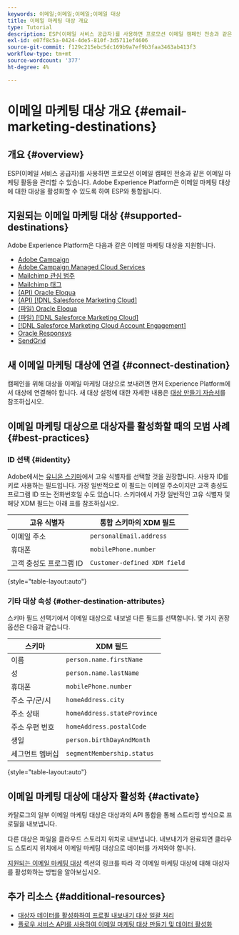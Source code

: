 ```yaml
---
keywords: 이메일;이메일;이메일;이메일 대상
title: 이메일 마케팅 대상 개요
type: Tutorial
description: ESP(이메일 서비스 공급자)를 사용하면 프로모션 이메일 캠페인 전송과 같은 이메일 마케팅 활동을 관리할 수 있습니다. Experience Platform 대상으로 지원되는 ESP에 대해 알아봅니다.
exl-id: e07f8c5a-0424-4de5-810f-3d5711ef4606
source-git-commit: f129c215ebc5dc169b9a7ef9b3faa3463ab413f3
workflow-type: tm+mt
source-wordcount: '377'
ht-degree: 4%

---
```


# 이메일 마케팅 대상 개요 {#email-marketing-destinations}

## 개요 {#overview}

ESP(이메일 서비스 공급자)를 사용하면 프로모션 이메일 캠페인 전송과 같은 이메일 마케팅 활동을 관리할 수 있습니다. Adobe Experience Platform은 이메일 마케팅 대상에 대한 대상을 활성화할 수 있도록 하여 ESP와 통합됩니다.

## 지원되는 이메일 마케팅 대상 {#supported-destinations}

Adobe Experience Platform은 다음과 같은 이메일 마케팅 대상을 지원합니다.

* [Adobe Campaign](adobe-campaign.md)
* [Adobe Campaign Managed Cloud Services](adobe-campaign-managed-services.md)
* [Mailchimp 관심 범주](mailchimp-interest-categories.md)
* [Mailchimp 태그](mailchimp-tags.md)
* [(API) Oracle Eloqua](oracle-eloqua-api.md)
* [(API) [!DNL Salesforce Marketing Cloud]](salesforce-marketing-cloud-exact-target.md)
* [(파일) Oracle Eloqua](oracle-eloqua.md)
* [(파일) [!DNL Salesforce Marketing Cloud]](salesforce-marketing-cloud.md)
* [[!DNL Salesforce Marketing Cloud Account Engagement]](salesforce-marketing-cloud-account-engagement.md)
* [Oracle Responsys](oracle-responsys.md)
* [SendGrid](sendgrid.md)

## 새 이메일 마케팅 대상에 연결 {#connect-destination}

캠페인을 위해 대상을 이메일 마케팅 대상으로 보내려면 먼저 Experience Platform에서 대상에 연결해야 합니다. 새 대상 설정에 대한 자세한 내용은 [대상 만들기 자습서](../../ui/connect-destination.md)를 참조하십시오.

## 이메일 마케팅 대상으로 대상자를 활성화할 때의 모범 사례 {#best-practices}

### ID 선택 {#identity}

Adobe에서는 [유니온 스키마](../../../profile/home.md#profile-fragments-and-union-schemas)에서 고유 식별자를 선택할 것을 권장합니다. 사용자 ID를 키로 사용하는 필드입니다. 가장 일반적으로 이 필드는 이메일 주소이지만 고객 충성도 프로그램 ID 또는 전화번호일 수도 있습니다. 스키마에서 가장 일반적인 고유 식별자 및 해당 XDM 필드는 아래 표를 참조하십시오.

| 고유 식별자 | 통합 스키마의 XDM 필드 |
|----------------- | ---------------------------|
| 이메일 주소 | `personalEmail.address` |
| 휴대폰 | `mobilePhone.number` |
| 고객 충성도 프로그램 ID | `Customer-defined XDM field` |

{style="table-layout:auto"}

### 기타 대상 속성 {#other-destination-attributes}

스키마 필드 선택기에서 이메일 대상으로 내보낼 다른 필드를 선택합니다. 몇 가지 권장 옵션은 다음과 같습니다.

| 스키마 | XDM 필드 |
|------ | ---------|
| 이름 | `person.name.firstName` |
| 성 | `person.name.lastName` |
| 휴대폰 | `mobilePhone.number` |
| 주소 구/군/시 | `homeAddress.city` |
| 주소 상태 | `homeAddress.stateProvince` |
| 주소 우편 번호 | `homeAddress.postalCode` |
| 생일 | `person.birthDayAndMonth` |
| 세그먼트 멤버십 | `segmentMembership.status` |

{style="table-layout:auto"}

## 이메일 마케팅 대상에 대상자 활성화 {#activate}

카탈로그의 일부 이메일 마케팅 대상은 대상과의 API 통합을 통해 스트리밍 방식으로 프로필을 내보냅니다.

다른 대상은 파일을 클라우드 스토리지 위치로 내보냅니다. 내보내기가 완료되면 클라우드 스토리지 위치에서 이메일 마케팅 대상으로 데이터를 가져와야 합니다.

[지원되는 이메일 마케팅 대상](#supported-destinations) 섹션의 링크를 따라 각 이메일 마케팅 대상에 대해 대상자를 활성화하는 방법을 알아보십시오.

## 추가 리소스 {#additional-resources}

* [대상자 데이터를 활성화하여 프로필 내보내기 대상 일괄 처리](../../ui/activate-batch-profile-destinations.md)
* [플로우 서비스 API를 사용하여 이메일 마케팅 대상 만들기 및 데이터 활성화](../../api/connect-activate-batch-destinations.md)
